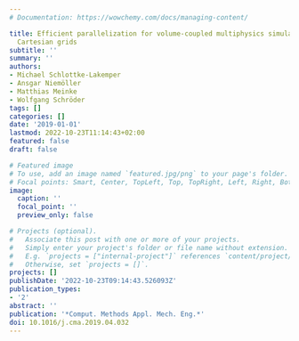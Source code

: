 ```yaml
---
# Documentation: https://wowchemy.com/docs/managing-content/

title: Efficient parallelization for volume-coupled multiphysics simulations on hierarchical
  Cartesian grids
subtitle: ''
summary: ''
authors:
- Michael Schlottke-Lakemper
- Ansgar Niemöller
- Matthias Meinke
- Wolfgang Schröder
tags: []
categories: []
date: '2019-01-01'
lastmod: 2022-10-23T11:14:43+02:00
featured: false
draft: false

# Featured image
# To use, add an image named `featured.jpg/png` to your page's folder.
# Focal points: Smart, Center, TopLeft, Top, TopRight, Left, Right, BottomLeft, Bottom, BottomRight.
image:
  caption: ''
  focal_point: ''
  preview_only: false

# Projects (optional).
#   Associate this post with one or more of your projects.
#   Simply enter your project's folder or file name without extension.
#   E.g. `projects = ["internal-project"]` references `content/project/deep-learning/index.md`.
#   Otherwise, set `projects = []`.
projects: []
publishDate: '2022-10-23T09:14:43.526093Z'
publication_types:
- '2'
abstract: ''
publication: '*Comput. Methods Appl. Mech. Eng.*'
doi: 10.1016/j.cma.2019.04.032
---
```

